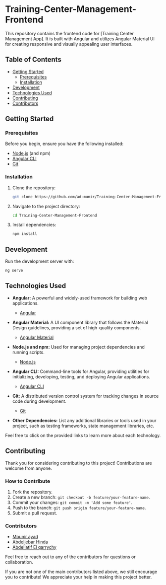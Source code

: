 # Training-Center-Management-Frontend


This repository contains the frontend code for [Training Center Management App]. It is built with Angular and utilizes Angular Material UI for creating responsive and visually appealing user interfaces.

## Table of Contents
- [Getting Started](#getting-started)
  - [Prerequisites](#prerequisites)
  - [Installation](#installation)
- [Development](#development)
- [Technologies Used](#technologies-used)
- [Contributing](#contributing)
- [Contributors](#contributors)

## Getting Started

### Prerequisites

Before you begin, ensure you have the following installed:

- [Node.js](https://nodejs.org/) (and npm)
- [Angular CLI](https://angular.io/cli)
- [Git](https://git-scm.com/)

### Installation

1. Clone the repository:

    ```bash
    git clone https://github.com/ad-munir/Training-Center-Management-Frontend.git
    ```

2. Navigate to the project directory:

    ```bash
    cd Training-Center-Management-Frontend
    ```

3. Install dependencies:

    ```bash
    npm install
    ```

## Development

Run the development server with:

```bash
ng serve
```

## Technologies Used

- **Angular:** A powerful and widely-used framework for building web applications.
  - [Angular](https://angular.io/)

- **Angular Material:** A UI component library that follows the Material Design guidelines, providing a set of high-quality components.
  - [Angular Material](https://material.angular.io/)

- **Node.js and npm:** Used for managing project dependencies and running scripts.
  - [Node.js](https://nodejs.org/)

- **Angular CLI:** Command-line tools for Angular, providing utilities for initializing, developing, testing, and deploying Angular applications.
  - [Angular CLI](https://angular.io/cli)

- **Git:** A distributed version control system for tracking changes in source code during development.
  - [Git](https://git-scm.com/)

- **Other Dependencies:** List any additional libraries or tools used in your project, such as testing frameworks, state management libraries, etc.

Feel free to click on the provided links to learn more about each technology.


## Contributing

Thank you for considering contributing to this project! Contributions are welcome from anyone.

### How to Contribute

1. Fork the repository.
2. Create a new branch: `git checkout -b feature/your-feature-name`.
3. Commit your changes: `git commit -m 'Add some feature'`.
4. Push to the branch: `git push origin feature/your-feature-name`.
5. Submit a pull request.

### Contributors

- [Mounir ayad](https://github.com/ad-munir)
- [Abdeljebar Hinda](https://github.com/HINDA-Abdeljebar)
- [Abdellatif El qarrychy](https://github.com/abdellatif300)


Feel free to reach out to any of the contributors for questions or collaboration.

If you are not one of the main contributors listed above, we still encourage you to contribute! We appreciate your help in making this project better.
